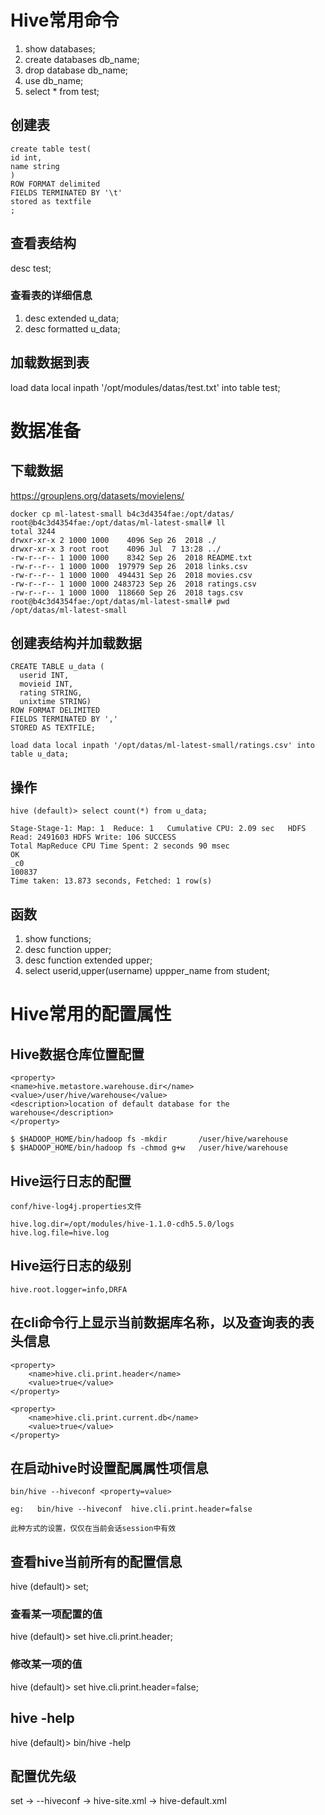 # Hive常用命令
1. show databases;
2. create databases db_name;
3. drop database db_name;
4. use db_name;
5. select * from test;
## 创建表
```
create table test(
id int,
name string
) 
ROW FORMAT delimited 
FIELDS TERMINATED BY '\t'
stored as textfile 
;
```
## 查看表结构
desc test;
### 查看表的详细信息
1. desc extended u_data;
2. desc formatted u_data;
## 加载数据到表
load data local inpath '/opt/modules/datas/test.txt' into table test;

# 数据准备
## 下载数据
https://grouplens.org/datasets/movielens/
```
docker cp ml-latest-small b4c3d4354fae:/opt/datas/
root@b4c3d4354fae:/opt/datas/ml-latest-small# ll
total 3244
drwxr-xr-x 2 1000 1000    4096 Sep 26  2018 ./
drwxr-xr-x 3 root root    4096 Jul  7 13:28 ../
-rw-r--r-- 1 1000 1000    8342 Sep 26  2018 README.txt
-rw-r--r-- 1 1000 1000  197979 Sep 26  2018 links.csv
-rw-r--r-- 1 1000 1000  494431 Sep 26  2018 movies.csv
-rw-r--r-- 1 1000 1000 2483723 Sep 26  2018 ratings.csv
-rw-r--r-- 1 1000 1000  118660 Sep 26  2018 tags.csv
root@b4c3d4354fae:/opt/datas/ml-latest-small# pwd
/opt/datas/ml-latest-small
```
## 创建表结构并加载数据
```
CREATE TABLE u_data (
  userid INT,
  movieid INT,
  rating STRING,
  unixtime STRING)
ROW FORMAT DELIMITED
FIELDS TERMINATED BY ','
STORED AS TEXTFILE;

load data local inpath '/opt/datas/ml-latest-small/ratings.csv' into table u_data;
```
## 操作
```
hive (default)> select count(*) from u_data;

Stage-Stage-1: Map: 1  Reduce: 1   Cumulative CPU: 2.09 sec   HDFS Read: 2491603 HDFS Write: 106 SUCCESS
Total MapReduce CPU Time Spent: 2 seconds 90 msec
OK
_c0
100837
Time taken: 13.873 seconds, Fetched: 1 row(s)
```
## 函数
1. show functions;
2. desc function upper;
3. desc function extended upper;
4. select userid,upper(username) uppper_name from student;
# Hive常用的配置属性
## Hive数据仓库位置配置
```
<property>
<name>hive.metastore.warehouse.dir</name>
<value>/user/hive/warehouse</value>
<description>location of default database for the warehouse</description>
</property>

$ $HADOOP_HOME/bin/hadoop fs -mkdir       /user/hive/warehouse
$ $HADOOP_HOME/bin/hadoop fs -chmod g+w   /user/hive/warehouse
```
## Hive运行日志的配置
```
conf/hive-log4j.properties文件

hive.log.dir=/opt/modules/hive-1.1.0-cdh5.5.0/logs
hive.log.file=hive.log
```
## Hive运行日志的级别
```
hive.root.logger=info,DRFA
```
## 在cli命令行上显示当前数据库名称，以及查询表的表头信息
```
<property>
    <name>hive.cli.print.header</name>
    <value>true</value>
</property>

<property>
    <name>hive.cli.print.current.db</name>
    <value>true</value>
</property>
```
## 在启动hive时设置配属属性项信息
```
bin/hive --hiveconf <property=value> 

eg:   bin/hive --hiveconf  hive.cli.print.header=false

此种方式的设置，仅仅在当前会话session中有效
```
## 查看hive当前所有的配置信息
hive (default)> set;
### 查看某一项配置的值
hive (default)> set hive.cli.print.header;
### 修改某一项的值
hive (default)> set hive.cli.print.header=false;
## hive -help
hive (default)> bin/hive -help
## 配置优先级
set  -> --hiveconf -> hive-site.xml -> hive-default.xml 